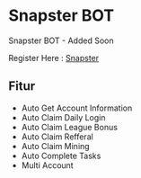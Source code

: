 # Snapster BOT
Snapster BOT - Added Soon

Register Here : [Snapster](https://t.me/snapster_bot?start=ref_86O76QKbdsaAQj)

## Fitur

  - Auto Get Account Information
  - Auto Claim Daily Login
  - Auto Claim League Bonus
  - Auto Claim Refferal
  - Auto Claim Mining
  - Auto Complete Tasks
  - Multi Account